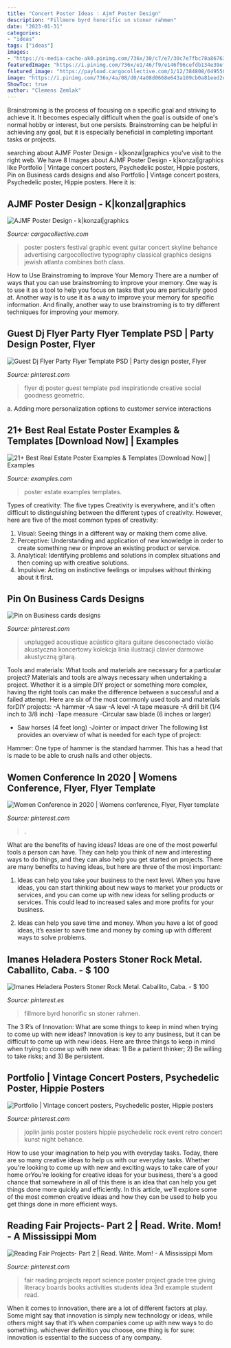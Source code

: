 ```yaml
---
title: "Concert Poster Ideas : Ajmf Poster Design"
description: "Fillmore byrd honorific sn stoner rahmen"
date: "2023-01-31"
categories:
- "ideas"
tags: ["ideas"]
images:
- "https://s-media-cache-ak0.pinimg.com/736x/30/c7/e7/30c7e7fbc78a867631f115cf322b5c85.jpg"
featuredImage: "https://i.pinimg.com/736x/e1/46/f9/e146f96cefdb134e39eff84906cacec1.jpg"
featured_image: "https://payload.cargocollective.com/1/12/384808/6495503/AJMF-Poster-2.6_905.jpg"
image: "https://i.pinimg.com/736x/4a/08/d0/4a08d0668e643a109cb0a81eed2ef019--event-posters-janis-joplin.jpg"
ShowToc: true
author: "Clemens Zemlak"
---
```



Brainstroming is the process of focusing on a specific goal and striving to achieve it. It becomes especially difficult when the goal is outside of one's normal hobby or interest, but one persists. Brainstroming can be helpful in achieving any goal, but it is especially beneficial in completing important tasks or projects.

	

		
searching about AJMF Poster Design - k|konzal|graphics you've visit to the right web. We have 8 Images about AJMF Poster Design - k|konzal|graphics like Portfolio | Vintage concert posters, Psychedelic poster, Hippie posters, Pin on Business cards designs and also Portfolio | Vintage concert posters, Psychedelic poster, Hippie posters. Here it is:
		
    
## AJMF Poster Design - K|konzal|graphics

<img loading=lazy src="https://payload.cargocollective.com/1/12/384808/6495503/AJMF-Poster-2.6_905.jpg" onerror="this.onerror=null;this.src='https://tse1.mm.bing.net/th?id=OIP.URBcEOqkf71Qy78Sdn-2FwHaLH&amp;pid=15.1';" alt="AJMF Poster Design - k|konzal|graphics">

_Source: cargocollective.com_

>poster posters festival graphic event guitar concert skyline behance advertising cargocollective typography classical graphics designs jewish atlanta combines both class. 

	

How to Use Brainstroming to Improve Your Memory
There are a number of ways that you can use brainstroming to improve your memory. One way is to use it as a tool to help you focus on tasks that you are particularly good at. Another way is to use it as a way to improve your memory for specific information. And finally, another way to use brainstroming is to try different techniques for improving your memory.

    
## Guest Dj Flyer Party Flyer Template PSD | Party Design Poster, Flyer

<img loading=lazy src="https://i.pinimg.com/736x/3f/2e/a7/3f2ea75a5e55edc8af94a38d316890d0.jpg" onerror="this.onerror=null;this.src='https://tse3.mm.bing.net/th?id=OIP.5ndkjzCwG-qH_jH_ypY1-QHaLT&amp;pid=15.1';" alt="Guest Dj Flyer Party Flyer Template PSD | Party design poster, Flyer">

_Source: pinterest.com_

>flyer dj poster guest template psd inspirationde creative social goodness geometric. 

	

a. Adding more personalization options to customer service interactions 

    
## 21+ Best Real Estate Poster Examples &amp; Templates [Download Now] | Examples

<img loading=lazy src="https://images.examples.com/wp-content/uploads/2019/03/Real-Estate-Poster-Template.jpg" onerror="this.onerror=null;this.src='https://tse1.mm.bing.net/th?id=OIP.Mn17ZyzH6JOtjBRCJStJaAHaIy&amp;pid=15.1';" alt="21+ Best Real Estate Poster Examples &amp; Templates [Download Now] | Examples">

_Source: examples.com_

>poster estate examples templates. 

	

Types of creativity: The five types
Creativity is everywhere, and it's often difficult to distinguishing between the different types of creativity. However, here are five of the most common types of creativity:
1. Visual: Seeing things in a different way or making them come alive.
2. Perceptive: Understanding and application of new knowledge in order to create something new or improve an existing product or service. 
3. Analytical: Identifying problems and solutions in complex situations and then coming up with creative solutions. 
4. Impulsive: Acting on instinctive feelings or impulses without thinking about it first. 

    
## Pin On Business Cards Designs

<img loading=lazy src="https://i.pinimg.com/736x/d0/31/aa/d031aae73f1fed1206df60b3f0923f2c.jpg" onerror="this.onerror=null;this.src='https://tse4.mm.bing.net/th?id=OIP.M60zYyM9Z-pvCTOAatgOhwHaJg&amp;pid=15.1';" alt="Pin on Business cards designs">

_Source: pinterest.com_

>unplugged acoustique acústico gitara guitare desconectado violão akustyczna koncertowy kolekcja linia ilustracji clavier darmowe akustyczną gitarą. 

	

Tools and materials: What tools and materials are necessary for a particular project?
Materials and tools are always necessary when undertaking a project. Whether it is a simple DIY project or something more complex, having the right tools can make the difference between a successful and a failed attempt. Here are six of the most commonly used tools and materials forDIY projects:
-A hammer
-A saw
-A level
-A tape measure
-A drill bit (1/4 inch to 3/8 inch) 
-Tape measure 
-Circular saw blade (6 inches or larger) 
- Saw horses (4 feet long)  -Jointer or impact driver 
The following list provides an overview of what is needed for each type of project: 

Hammer: One type of hammer is the standard hammer. This has a head that is made to be able to crush nails and other objects.

    
## Women Conference In 2020 | Womens Conference, Flyer, Flyer Template

<img loading=lazy src="https://i.pinimg.com/736x/04/31/e6/0431e6b508ab7889685f5d2e2d09886a.jpg" onerror="this.onerror=null;this.src='https://tse4.mm.bing.net/th?id=OIP.Yyh80uGzo2HLWGfGIKX1GQHaNK&amp;pid=15.1';" alt="Women Conference in 2020 | Womens conference, Flyer, Flyer template">

_Source: pinterest.com_

>. 

	

What are the benefits of having ideas?
Ideas are one of the most powerful tools a person can have. They can help you think of new and interesting ways to do things, and they can also help you get started on projects. There are many benefits to having ideas, but here are three of the most important: 
1. Ideas can help you take your business to the next level. When you have ideas, you can start thinking about new ways to market your products or services, and you can come up with new ideas for selling products or services. This could lead to increased sales and more profits for your business. 

2. Ideas can help you save time and money. When you have a lot of good ideas, it’s easier to save time and money by coming up with different ways to solve problems.

    
## Imanes Heladera Posters Stoner Rock Metal. Caballito, Caba. - $ 100

<img loading=lazy src="https://i.pinimg.com/736x/e1/46/f9/e146f96cefdb134e39eff84906cacec1.jpg" onerror="this.onerror=null;this.src='https://tse2.mm.bing.net/th?id=OIP.X0K_YuFWWPz2b6NYnR3aSwAAAA&amp;pid=15.1';" alt="Imanes Heladera Posters Stoner Rock Metal. Caballito, Caba. - $ 100">

_Source: pinterest.es_

>fillmore byrd honorific sn stoner rahmen. 

	

The 3 R’s of Innovation: What are some things to keep in mind when trying to come up with new ideas?
Innovation is key to any business, but it can be difficult to come up with new ideas. Here are three things to keep in mind when trying to come up with new ideas: 1) Be a patient thinker; 2) Be willing to take risks; and 3) Be persistent.

    
## Portfolio | Vintage Concert Posters, Psychedelic Poster, Hippie Posters

<img loading=lazy src="https://i.pinimg.com/736x/4a/08/d0/4a08d0668e643a109cb0a81eed2ef019--event-posters-janis-joplin.jpg" onerror="this.onerror=null;this.src='https://tse2.mm.bing.net/th?id=OIP.StSByfZvUre4oWpTzeRlmgHaLQ&amp;pid=15.1';" alt="Portfolio | Vintage concert posters, Psychedelic poster, Hippie posters">

_Source: pinterest.com_

>joplin janis poster posters hippie psychedelic rock event retro concert kunst night behance. 

	

How to use your imagination to help you with everyday tasks.
Today, there are so many creative ideas to help us with our everyday tasks. Whether you're looking to come up with new and exciting ways to take care of your home orYou're looking for creative ideas for your business, there's a good chance that somewhere in all of this there is an idea that can help you get things done more quickly and efficiently. In this article, we'll explore some of the most common creative ideas and how they can be used to help you get things done in more efficient ways.

    
## Reading Fair Projects- Part 2 | Read. Write. Mom! - A Mississippi Mom

<img loading=lazy src="https://s-media-cache-ak0.pinimg.com/736x/30/c7/e7/30c7e7fbc78a867631f115cf322b5c85.jpg" onerror="this.onerror=null;this.src='https://tse4.mm.bing.net/th?id=OIP.ILSrtXQ0oEa4eiGK3cLN_QHaJ4&amp;pid=15.1';" alt="Reading Fair Projects- Part 2 | Read. Write. Mom! - A Mississippi Mom">

_Source: pinterest.com_

>fair reading projects report science poster project grade tree giving literacy boards books activities students idea 3rd example student read. 

	

When it comes to innovation, there are a lot of different factors at play. Some might say that innovation is simply new technology or ideas, while others might say that it’s when companies come up with new ways to do something. whichever definition you choose, one thing is for sure: innovation is essential to the success of any company.

